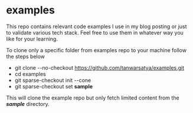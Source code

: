 # examples
This repo contains relevant code examples I use in my blog posting or just to validate various tech stack. Feel free to use them in whatever way you like for your learning.

To clone only a specific folder from examples repo to your machine  follow the steps below
  - git clone --no-checkout https://github.com/tanwarsatya/examples.git
  - cd examples
  - git sparse-checkout init --cone
  - git sparse-checkout set **sample**

This will clone the example repo but only fetch limited content from the ***sample*** directory.



